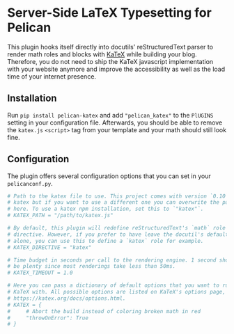 # Server-Side LaTeX Typesetting for Pelican

This plugin hooks itself directly into docutils' reStructuredText parser to
render math roles and blocks with [KaTeX](https://github.com/KaTeX/KaTeX) while
building your blog. Therefore, you do not need to ship the KaTeX javascript
implementation with your website anymore and improve the accessibility as well
as the load time of your internet presence.

## Installation

Run `pip install pelican-katex` and add `"pelican_katex"` to the `PlUGINS`
setting in your configuration file. Afterwards, you should be able to remove the
`katex.js` `<script>` tag from your template and your math should still look
fine.

## Configuration

The plugin offers several configuration options that you can set in your
`pelicanconf.py`.

```python
# Path to the katex file to use. This project comes with version `0.10` of
# katex but if you want to use a different one you can overwrite the path
# here. To use a katex npm installation, set this to `"katex"`.
# KATEX_PATH = "/path/to/katex.js"

# By default, this plugin will redefine reStructuredText's `math` role and
# directive. However, if you prefer to have leave the docutil's defaults
# alone, you can use this to define a `katex` role for example.
# KATEX_DIRECTIVE = "katex"

# Time budget in seconds per call to the rendering engine. 1 second should
# be plenty since most renderings take less than 50ms.
# KATEX_TIMEOUT = 1.0

# Here you can pass a dictionary of default options that you want to run
# KaTeX with. All possible options are listed on KaTeX's options page,
# https://katex.org/docs/options.html.
# KATEX = {
#     # Abort the build instead of coloring broken math in red
#     "throwOnError": True
# }
```

